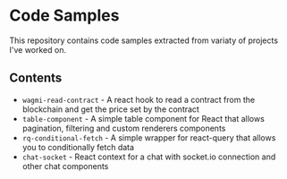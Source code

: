 # Code Samples

This repository contains code samples extracted from variaty of projects I've worked on.

## Contents

- `wagmi-read-contract` - A react hook to read a contract from the blockchain and get the price set by the contract
- `table-component` - A simple table component for React that allows pagination, filtering and custom renderers components
- `rq-conditional-fetch` - A simple wrapper for react-query that allows you to conditionally fetch data
- `chat-socket` - React context for a chat with socket.io connection and other chat components

